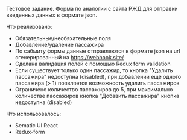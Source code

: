 Тестовое задание.
Форма по аналогии с сайта РЖД для отправки введенных данных в формате json.

Что реализовано:
  - Обязательные/необяхательные поля
  - Добавление/удаление пассажира
  - По сабмиту формы данные отправляются в формате json на url сгенерированный на https://webhook.site/
  - Сделана валидация полей с помощью Redux form validation
  - Если существует только один пассажир, то кнопка "Удалить пассажира" недоступна (disabled), 
      при добавлении ещё одного пассажира (> 1) появляется возможность удалить пассажиров
  - Ограничено количество пассажиров до 5, при максимально количестве пассажиров кнопка "Добавить пассажира"
      кнопка недоступна (disabled) 

Что использовалось:
  - Sematic UI React
  - Redux-form
  
  


